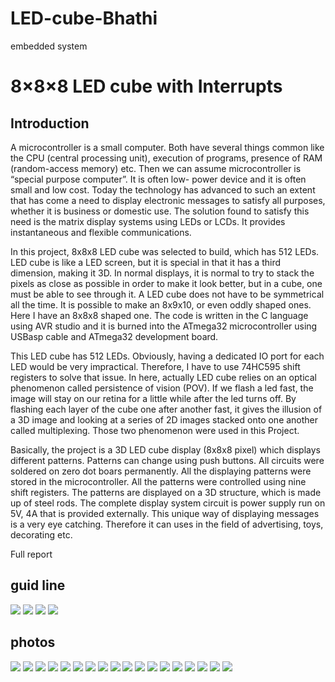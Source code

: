 # LED-cube-Bhathi
embedded system

# 8×8×8 LED cube with Interrupts
## Introduction

A microcontroller is a small computer. Both have several things common like the CPU 
(central processing unit), execution of programs, presence of RAM (random-access memory) 
etc. Then we can assume microcontroller is “special purpose computer”. It is often low- power 
device and it is often small and low cost. Today the technology has advanced to such an extent 
that has come a need to display electronic messages to satisfy all purposes, whether it is 
business or domestic use. The solution found to satisfy this need is the matrix display systems 
using LEDs or LCDs. It provides instantaneous and flexible communications.


In this project, 8x8x8 LED cube was selected to build, which has 512 LEDs. LED cube is
like a LED screen, but it is special in that it has a third dimension, making it 3D. In normal 
displays, it is normal to try to stack the pixels as close as possible in order to make it look 
better, but in a cube, one must be able to see through it. A LED cube does not have to be 
symmetrical all the time. It is possible to make an 8x9x10, or even oddly shaped ones. Here I 
have an 8x8x8 shaped one. The code is written in the C language using AVR studio and it is 
burned into the ATmega32 microcontroller using USBasp cable and ATmega32 development 
board.


This LED cube has 512 LEDs. Obviously, having a dedicated IO port for each LED would 
be very impractical. Therefore, I have to use 74HC595 shift registers to solve that issue. In 
here, actually LED cube relies on an optical phenomenon called persistence of vision (POV). If 
we flash a led fast, the image will stay on our retina for a little while after the led turns off. By 
flashing each layer of the cube one after another fast, it gives the illusion of a 3D image and 
looking at a series of 2D images stacked onto one another called multiplexing. Those two 
phenomenon were used in this Project.


Basically, the project is a 3D LED cube display (8x8x8 pixel) which displays different 
patterns. Patterns can change using push buttons. All circuits were soldered on zero dot boars 
permanently. All the displaying patterns were stored in the microcontroller. All the patterns 
were controlled using nine shift registers. The patterns are displayed on a 3D structure, which 
is made up of steel rods. The complete display system circuit is power supply run on 5V, 4A 
that is provided externally. This unique way of displaying messages is a very eye catching. 
Therefore it can uses in the field of advertising, toys, decorating etc.


Full report


## guid line
![](https://github.com/bhathi97/LED-cube-Bhathi/blob/main/guid1.png)
![](https://github.com/bhathi97/LED-cube-Bhathi/blob/main/guid2.png)
![](https://github.com/bhathi97/LED-cube-Bhathi/blob/main/guid3.png)
![](https://github.com/bhathi97/LED-cube-Bhathi/blob/main/guid4.png)


## photos
![](https://github.com/bhathi97/LED-cube-Bhathi/blob/main/pic1.jpg)
![](https://github.com/bhathi97/LED-cube-Bhathi/blob/main/pic2.jpg)
![](https://github.com/bhathi97/LED-cube-Bhathi/blob/main/pic3.jpg)
![](https://github.com/bhathi97/LED-cube-Bhathi/blob/main/pic4.jpg)
![](https://github.com/bhathi97/LED-cube-Bhathi/blob/main/pic5.jpg)
![](https://github.com/bhathi97/LED-cube-Bhathi/blob/main/pic6.jpg)
![](https://github.com/bhathi97/LED-cube-Bhathi/blob/main/pic7.jpg)
![](https://github.com/bhathi97/LED-cube-Bhathi/blob/main/pic8.jpg)
![](https://github.com/bhathi97/LED-cube-Bhathi/blob/main/pic9.jpg)
![](https://github.com/bhathi97/LED-cube-Bhathi/blob/main/pic10.jpg)
![](https://github.com/bhathi97/LED-cube-Bhathi/blob/main/pic11.jpg)
![](https://github.com/bhathi97/LED-cube-Bhathi/blob/main/pic12.jpg)
![](https://github.com/bhathi97/LED-cube-Bhathi/blob/main/pic13.jpg)
![](https://github.com/bhathi97/LED-cube-Bhathi/blob/main/pic14.jpg)
![](https://github.com/bhathi97/LED-cube-Bhathi/blob/main/pic15.jpg)
![](https://github.com/bhathi97/LED-cube-Bhathi/blob/main/pic16.jpg)
![](https://github.com/bhathi97/LED-cube-Bhathi/blob/main/pic17.jpg)
![](https://github.com/bhathi97/LED-cube-Bhathi/blob/main/pic18.jpg)








